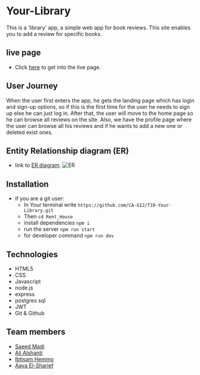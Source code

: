 # Your-Library
This is a ‘library’ app, a simple web app for book reviews.
This site enables you to add a review for specific books.

 
## live page
- Click [here](https://library-gsg.herokuapp.com/) to get into the live page.
 

## User Journey
When the user first enters the app, he gets the landing page which has
login and sign-up options, so if this is the first time for the user he  needs to sign up else he can just log in.
After that, the user will move to the home page so he can browse all reviews on the site.
Also, we have the profile page where the user can browse all his reviews and if he wants to add a new one or deleted exist ones.


## Entity Relationship diagram (ER)
- link to [ER diagram](https://drawsql.app/teams/renter/diagrams/books).
![ER](https://i.postimg.cc/tJ6hQ1FH/draw-SQL-export-2022-08-30-13-48.png)


## Installation
- if you are a git user:
   - In Your terminal write `https://github.com/CA-G12/T10-Your-Library.git`
   - Then `cd Rent_House`
   - install dependencies `npm i`
   - run the server `npm run start`
   - for developer command `npm run dev`
 
## Technologies
- HTML5
- CSS
- Javascript
- node.js
- express
- postgres sql
- JWT
- Git & Github

## Team members
- [Saeed Madi](https://github.com/Saeed99Madi)
- [Ali Alshanti](https://github.com/alishanti98)
- [Ibtisam Hemmo](https://github.com/Ibtisam-Hemmo)
- [Aaya El-Sharief](https://github.com/Aaya-Elsharief)
